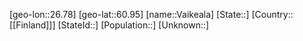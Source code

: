 ﻿---
location: [60.95,26.78]
type: City
tags:
- geo/City


SpocWebEntityId: 35166
isDeleted: false
confidential: public

---
[geo-lon::26.78]
[geo-lat::60.95]
[name::Vaikeala]
[State::]
[Country::[[Finland]]]
[StateId::]
[Population::]
[Unknown::]

